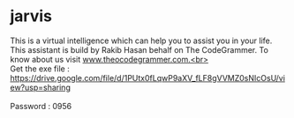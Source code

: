 # jarvis
This is a virtual intelligence which can help you to assist you in your life.<br>
This assistant is build by Rakib Hasan behalf on The CodeGrammer. To know about us visit www.theocodegrammer.com.<br><br>
Get the exe file : https://drive.google.com/file/d/1PUtx0fLqwP9aXV_fLF8gVVMZ0sNIcOsU/view?usp=sharing<br><br>
Password : 0956
